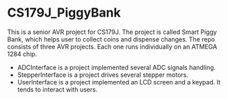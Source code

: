# CS179J_PiggyBank
This is a senior AVR project for CS179J. The project is called Smart Piggy Bank, which helps user to collect coins and dispense changes.
The repo consists of three AVR projects. Each one runs individually on an ATMEGA 1284 chip.
  - ADCInterface is a project implemented several ADC signals handling.
  - StepperInterface is a project drives several stepper motors.
  - UserInterface is a project implemented an LCD screen and a keypad. It tends to interact with users.
